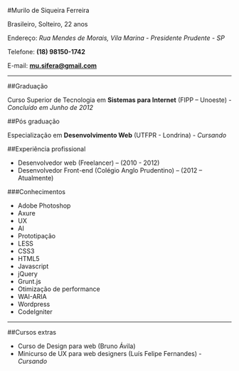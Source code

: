 #Murilo de Siqueira Ferreira

Brasileiro, Solteiro, 22 anos

Endereço: *Rua	Mendes	de	Morais,	Vila	Marina	-	Presidente	Prudente	-	SP*

Telefone: **(18)	98150-1742**

E-mail: **mu.sifera@gmail.com**

___

##Graduação

Curso	Superior	de	Tecnologia	em	**Sistemas	para	Internet**	(FIPP	–	Unoeste) - *Concluído	em	Junho	de	2012*​


##Pós	graduação

Especialização	em	**Desenvolvimento	Web**	(UTFPR	-	Londrina) - *Cursando*


##Experiência	profissional	

* Desenvolvedor	web	(Freelancer)	–	(2010	-	2012)
* Desenvolvedor	Front-end	(Colégio	Anglo	Prudentino)	–	(2012	–	Atualmente)

###Conhecimentos	

* Adobe	Photoshop
* Axure
* UX
* AI
* Prototipação
* LESS
* CSS3
* HTML5
* Javascript
* jQuery
* Grunt.js
* Otimização de performance
* WAI-ARIA
* Wordpress
* CodeIgniter

___

##Cursos extras	

* Curso	de	Design	para	web	(Bruno	Ávila)	
* Minicurso	de	UX	para	web	designers	(Luís	Felipe	Fernandes) - *Cursando*
